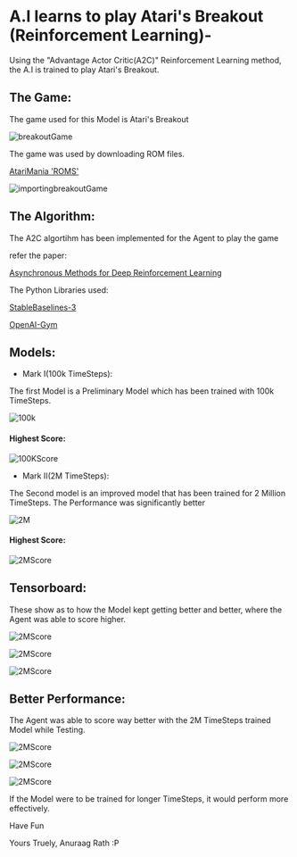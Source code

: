 # A.I learns to play Atari's Breakout (Reinforcement Learning)-
Using the "Advantage Actor Critic(A2C)" Reinforcement Learning method, the A.I is trained to play Atari's Breakout.

## The Game:

The game used for this Model is Atari's Breakout

![breakoutGame](/pics/10.png)

The game was used by downloading ROM files.

[AtariMania 'ROMS'](http://www.atarimania.com/roms/Roms.rar)

![importingbreakoutGame](/pics/7.png)

## The Algorithm:

The A2C algortihm has been implemented for the Agent to play the game

refer the paper: 

[Asynchronous Methods for Deep Reinforcement Learning](https://arxiv.org/pdf/1602.01783.pdf)

The Python Libraries used:

[StableBaselines-3](https://stable-baselines.readthedocs.io/en/master/index.html)

[OpenAI-Gym](https://gym.openai.com/envs/#atari)

## Models:

- Mark I(100k TimeSteps): 

The first Model is a Preliminary Model which has been trained with 100k TimeSteps.

![100k](/pics/6.png)

#### Highest Score:

![100KScore](/pics/8.png)

- Mark II(2M TimeSteps):

The Second model is an improved model that has been trained for 2 Million TimeSteps. The Performance was significantly better

![2M](/pics/2.png)

#### Highest Score:

![2MScore](/pics/9.png)

## Tensorboard:

These show as to how the Model kept getting better and better, where the Agent was able to score higher.

![2MScore](/pics/3.png)

![2MScore](/pics/4.png)

![2MScore](/pics/5.png)

## Better Performance:

The Agent was able to score way better with the 2M TimeSteps trained Model while Testing.

![2MScore](/pics/10.png)

![2MScore](/pics/11.png)

![2MScore](/pics/1.png)

If the Model were to be trained for longer TimeSteps, it would perform more effectively. 

Have Fun

Yours Truely,
Anuraag Rath :P
